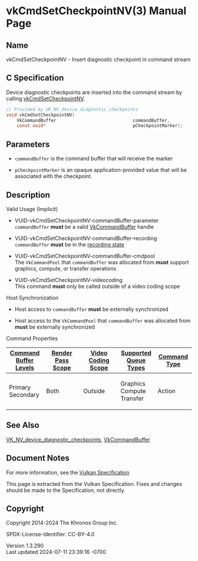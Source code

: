 # vkCmdSetCheckpointNV(3) Manual Page

## Name

vkCmdSetCheckpointNV - Insert diagnostic checkpoint in command stream



## <a href="#_c_specification" class="anchor"></a>C Specification

Device diagnostic checkpoints are inserted into the command stream by
calling [vkCmdSetCheckpointNV](https://registry.khronos.org/vulkan/specs/1.3-extensions/man/html/vkCmdSetCheckpointNV.html).

``` c
// Provided by VK_NV_device_diagnostic_checkpoints
void vkCmdSetCheckpointNV(
    VkCommandBuffer                             commandBuffer,
    const void*                                 pCheckpointMarker);
```

## <a href="#_parameters" class="anchor"></a>Parameters

- `commandBuffer` is the command buffer that will receive the marker

- `pCheckpointMarker` is an opaque application-provided value that will
  be associated with the checkpoint.

## <a href="#_description" class="anchor"></a>Description

Valid Usage (Implicit)

- <a href="#VUID-vkCmdSetCheckpointNV-commandBuffer-parameter"
  id="VUID-vkCmdSetCheckpointNV-commandBuffer-parameter"></a>
  VUID-vkCmdSetCheckpointNV-commandBuffer-parameter  
  `commandBuffer` **must** be a valid
  [VkCommandBuffer](https://registry.khronos.org/vulkan/specs/1.3-extensions/man/html/VkCommandBuffer.html) handle

- <a href="#VUID-vkCmdSetCheckpointNV-commandBuffer-recording"
  id="VUID-vkCmdSetCheckpointNV-commandBuffer-recording"></a>
  VUID-vkCmdSetCheckpointNV-commandBuffer-recording  
  `commandBuffer` **must** be in the [recording
  state](#commandbuffers-lifecycle)

- <a href="#VUID-vkCmdSetCheckpointNV-commandBuffer-cmdpool"
  id="VUID-vkCmdSetCheckpointNV-commandBuffer-cmdpool"></a>
  VUID-vkCmdSetCheckpointNV-commandBuffer-cmdpool  
  The `VkCommandPool` that `commandBuffer` was allocated from **must**
  support graphics, compute, or transfer operations

- <a href="#VUID-vkCmdSetCheckpointNV-videocoding"
  id="VUID-vkCmdSetCheckpointNV-videocoding"></a>
  VUID-vkCmdSetCheckpointNV-videocoding  
  This command **must** only be called outside of a video coding scope

Host Synchronization

- Host access to `commandBuffer` **must** be externally synchronized

- Host access to the `VkCommandPool` that `commandBuffer` was allocated
  from **must** be externally synchronized

Command Properties

<table class="tableblock frame-all grid-all stretch">
<colgroup>
<col style="width: 20%" />
<col style="width: 20%" />
<col style="width: 20%" />
<col style="width: 20%" />
<col style="width: 20%" />
</colgroup>
<thead>
<tr>
<th class="tableblock halign-left valign-top"><a
href="#VkCommandBufferLevel">Command Buffer Levels</a></th>
<th class="tableblock halign-left valign-top"><a
href="#vkCmdBeginRenderPass">Render Pass Scope</a></th>
<th class="tableblock halign-left valign-top"><a
href="#vkCmdBeginVideoCodingKHR">Video Coding Scope</a></th>
<th class="tableblock halign-left valign-top"><a
href="#VkQueueFlagBits">Supported Queue Types</a></th>
<th class="tableblock halign-left valign-top"><a
href="#fundamentals-queueoperation-command-types">Command Type</a></th>
</tr>
</thead>
<tbody>
<tr>
<td class="tableblock halign-left valign-top"><p>Primary<br />
Secondary</p></td>
<td class="tableblock halign-left valign-top"><p>Both</p></td>
<td class="tableblock halign-left valign-top"><p>Outside</p></td>
<td class="tableblock halign-left valign-top"><p>Graphics<br />
Compute<br />
Transfer</p></td>
<td class="tableblock halign-left valign-top"><p>Action</p></td>
</tr>
</tbody>
</table>

## <a href="#_see_also" class="anchor"></a>See Also

[VK_NV_device_diagnostic_checkpoints](https://registry.khronos.org/vulkan/specs/1.3-extensions/man/html/VK_NV_device_diagnostic_checkpoints.html),
[VkCommandBuffer](https://registry.khronos.org/vulkan/specs/1.3-extensions/man/html/VkCommandBuffer.html)

## <a href="#_document_notes" class="anchor"></a>Document Notes

For more information, see the <a
href="https://registry.khronos.org/vulkan/specs/1.3-extensions/html/vkspec.html#vkCmdSetCheckpointNV"
target="_blank" rel="noopener">Vulkan Specification</a>

This page is extracted from the Vulkan Specification. Fixes and changes
should be made to the Specification, not directly.

## <a href="#_copyright" class="anchor"></a>Copyright

Copyright 2014-2024 The Khronos Group Inc.

SPDX-License-Identifier: CC-BY-4.0

Version 1.3.290  
Last updated 2024-07-11 23:39:16 -0700
